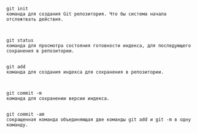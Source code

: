     git init
    команда для создания Git репозитория. Что бы система начала отслежтвать действия.
    


    git status
    команда для просмотра состояния готовности индекса, для последующего сохранения в репозитории.

    
    git add
    команда для создания индекса для сохранения в репозитории.
    


    git commit -m
    команда для сохранении версии индекса.


    git commit -am
    сокращенная команда объединяющая две команды git add и git -m в одну команду.
    